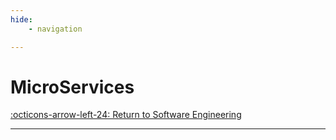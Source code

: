 ```yaml
---
hide:
    - navigation

---
```


# MicroServices

[:octicons-arrow-left-24: Return to Software Engineering](/Bodies-of-Knowledge/Software-Engineering/)

---


